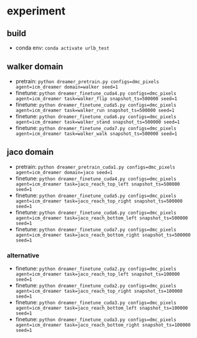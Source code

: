 # experiment

## build
* conda env: `conda activate urlb_test`

## walker domain
* pretrain: `python dreamer_pretrain.py configs=dmc_pixels agent=icm_dreamer domain=walker seed=1`
* finetune: `python dreamer_finetune_cuda4.py configs=dmc_pixels agent=icm_dreamer task=walker_flip snapshot_ts=500000 seed=1`
* finetune: `python dreamer_finetune_cuda5.py configs=dmc_pixels agent=icm_dreamer task=walker_run snapshot_ts=500000 seed=1`
* finetune: `python dreamer_finetune_cuda6.py configs=dmc_pixels agent=icm_dreamer task=walker_stand snapshot_ts=500000 seed=1`
* finetune: `python dreamer_finetune_cuda7.py configs=dmc_pixels agent=icm_dreamer task=walker_walk snapshot_ts=500000 seed=1`

## jaco domain
* pretrain: `python dreamer_pretrain_cuda1.py configs=dmc_pixels agent=icm_dreamer domain=jaco seed=1`
* finetune: `python dreamer_finetune_cuda4.py configs=dmc_pixels agent=icm_dreamer task=jaco_reach_top_left snapshot_ts=500000 seed=1`
* finetune: `python dreamer_finetune_cuda5.py configs=dmc_pixels agent=icm_dreamer task=jaco_reach_top_right snapshot_ts=500000 seed=1`
* finetune: `python dreamer_finetune_cuda6.py configs=dmc_pixels agent=icm_dreamer task=jaco_reach_bottom_left snapshot_ts=500000 seed=1`
* finetune: `python dreamer_finetune_cuda7.py configs=dmc_pixels agent=icm_dreamer task=jaco_reach_bottom_right snapshot_ts=500000 seed=1`

### alternative
* finetune: `python dreamer_finetune_cuda2.py configs=dmc_pixels agent=icm_dreamer task=jaco_reach_top_left snapshot_ts=100000 seed=1`
* finetune: `python dreamer_finetune_cuda2.py configs=dmc_pixels agent=icm_dreamer task=jaco_reach_top_right snapshot_ts=100000 seed=1`
* finetune: `python dreamer_finetune_cuda3.py configs=dmc_pixels agent=icm_dreamer task=jaco_reach_bottom_left snapshot_ts=100000 seed=1`
* finetune: `python dreamer_finetune_cuda3.py configs=dmc_pixels agent=icm_dreamer task=jaco_reach_bottom_right snapshot_ts=100000 seed=1`
